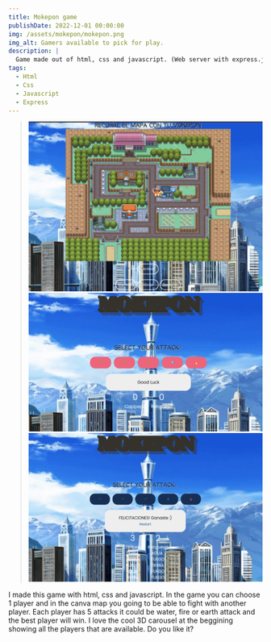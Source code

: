 ```yaml
---
title: Mokepon game
publishDate: 2022-12-01 00:00:00
img: /assets/mokepon/mokepon.png
img_alt: Gamers available to pick for play.
description: |
  Game made out of html, css and javascript. (Web server with express.js)
tags:
  - Html
  - Css
  - Javascript
  - Express
---
```

><img src="/public/assets/mokepon/map.png">
><img src="/public/assets/mokepon/attack.png">
><img src="/public/assets/mokepon/victory.png">

I made this game with html, css and javascript. In the game you can choose 1 player and in the canva map you going to be able to fight with another player. 
Each player has 5 attacks it could be water, fire or earth attack and the best player will win. 
I love the cool 3D carousel at the beggining showing all the players that are available. Do you like it?